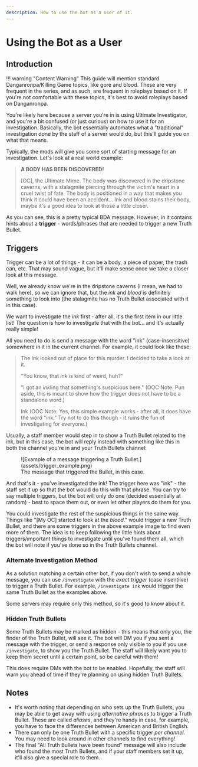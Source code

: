```yaml
---
description: How to use the bot as a user of it.
---
```


# Using the Bot as a User

## Introduction

!!! warning "Content Warning"
    This guide will mention standard Danganronpa/Killing Game topics, like gore and blood. These are very frequent in the series, and as such, are frequent in roleplays based on it. If you're not comfortable with these topics, it's best to avoid roleplays based on Danganronpa.


You're likely here because a server you're in is using Ultimate Investigator, and you're a bit confused (or just curious) on how to use it for an investigation. Basically, the bot essentially automates what a "traditional" investigation done by the staff of a server would do, but this'll guide you on what that means.

Typically, the mods will give you some sort of starting message for an investigation. Let's look at a real world example:

> **A BODY HAS BEEN DISCOVERED!**
>
> \[OC], the Ultimate Mime. The body was discovered in the dripstone caverns, with a stalagmite piercing through the victim's heart in a cruel twist of fate. The body is positioned in a way that makes you think it could have been an accident... Ink and blood stains their body, maybe it's a good idea to look at those a little closer.

As you can see, this is a pretty typical BDA message. However, in it contains hints about a **trigger** - words/phrases that are needed to trigger a new Truth Bullet.

## Triggers

Trigger can be a lot of things - it can be a body, a piece of paper, the trash can, etc. That may sound vague, but it'll make sense once we take a closer look at this message.

Well, we already know we're in the dripstone caverns (I mean, we had to walk here), so we can ignore that, but the _ink_ and _blood_ is definitely something to look into (the stalagmite has no Truth Bullet associated with it in this case).

We want to investigate the _ink_ first - after all, it's the first item in our little list! The question is how to investigate that with the bot... and it's actually really simple!

All you need to do is send a message with the word "ink" (case-insensitive) somewhere in it in the current channel. For example, it could look like these:

> The _ink_ looked out of place for this murder. I decided to take a look at it.
>
> "You know, that _ink_ is kind of weird, huh?"
>
> "I got an *ink*ling that something's suspicious here."  (OOC Note: Pun aside, this is meant to show how the trigger does not have to be a standalone word.)
> 
> Ink (OOC Note: Yes, this simple example works - after all, it does have the word "ink." Try not to do this though - it ruins the fun of investigating for everyone.)

Usually, a staff member would step in to show a Truth Bullet related to the ink, but in this case, the bot will reply instead with something like this in both the channel you're in and your Truth Bullets channel:

<figure markdown>
  ![Example of a message triggering a Truth Bullet.](assets/trigger_example.png)
  <figcaption>The message that triggered the Bullet, in this case.</figcaption>
</figure>


And that's it - you've investigated the ink! The trigger here was "ink" - the staff set it up so that the bot would do this with that phrase. You can try to say multiple triggers, but the bot will only do one (decided essentially at random) - best to space them out, or even let other players do them for you.

You could investigate the rest of the suspicious things in the same way. Things like "\[My OC] started to look at the _blood_." would trigger a new Truth Bullet, and there are some triggers in the above example image to find even more of them. The idea is to keep following the little hints about triggers/important things to investigate until you've found them all, which the bot will note if you've done so in the Truth Bullets channel.

### Alternate Investigation Method

As a solution matching a certain other bot, if you don't wish to send a whole message, you can use `/investigate` with the *exact trigger* (case insentiive) to trigger a Truth Bullet. For example, `/investigate ink` would trigger the same Truth Bullet as the examples above.

Some servers may require only this method, so it's good to know about it.

### Hidden Truth Bullets

Some Truth Bullets may be marked as hidden - this means that only you, the finder of the Truth Bullet, will see it. The bot will DM you if you sent a message with the trigger, or send a response only visible to you if you use `/investigate`, to show you the Truth Bullet. The staff will likely want you to keep them secret until a certain point, so be careful with them!

This does require DMs with the bot to be enabled. Hopefully, the staff will warn you ahead of time if they're planning on using hidden Truth Bullets.

## Notes

* It's worth noting that depending on who sets up the Truth Bullets, you may be able to get away with using _alternative phrases_ to trigger a Truth Bullet. These are called _aliases_, and they're handy in case, for example, you have to face the differences between American and British English.
* There can only be one Truth Bullet with a specific trigger _per channel._ You may need to look around in other channels to find everything!
* The final "All Truth Bullets have been found" message will also include who found the most Truth Bullets, and if your staff members set it up, it'll also give a special role to them.
